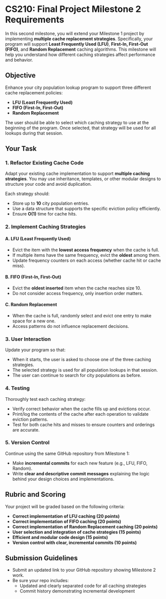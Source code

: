 # CS210: Final Project Milestone 2 Requirements

In this second milestone, you will extend your Milestone 1 project by implementing **multiple cache replacement strategies**. Specifically, your program will support **Least Frequently Used (LFU)**, **First-In, First-Out (FIFO)**, and **Random Replacement** caching algorithms. This milestone will help you understand how different caching strategies affect performance and behavior.

## Objective

Enhance your city population lookup program to support three different cache replacement policies:
- **LFU (Least Frequently Used)**
- **FIFO (First-In, First-Out)**
- **Random Replacement**

The user should be able to select which caching strategy to use at the beginning of the program. Once selected, that strategy will be used for all lookups during that session.

## Your Task

### 1. Refactor Existing Cache Code
Adapt your existing cache implementation to support **multiple caching strategies**. You may use inheritance, templates, or other modular designs to structure your code and avoid duplication.

Each strategy should:
- Store up to **10** city population entries.
- Use a data structure that supports the specific eviction policy efficiently.
- Ensure **O(1)** time for cache hits.

### 2. Implement Caching Strategies

#### A. **LFU (Least Frequently Used)**
- Evict the item with the **lowest access frequency** when the cache is full.
- If multiple items have the same frequency, evict the **oldest** among them.
- Update frequency counters on each access (whether cache hit or cache miss).

#### B. **FIFO (First-In, First-Out)**
- Evict the **oldest inserted** item when the cache reaches size 10.
- Do not consider access frequency, only insertion order matters.

#### C. **Random Replacement**
- When the cache is full, randomly select and evict one entry to make space for a new one.
- Access patterns do not influence replacement decisions.

### 3. User Interaction

Update your program so that:
- When it starts, the user is asked to choose one of the three caching strategies.
- The selected strategy is used for all population lookups in that session.
- The user can continue to search for city populations as before.

### 4. Testing

Thoroughly test each caching strategy:
- Verify correct behavior when the cache fills up and evictions occur.
- Print/log the contents of the cache after each operation to validate eviction patterns.
- Test for both cache hits and misses to ensure counters and orderings are accurate.

### 5. Version Control

Continue using the same GitHub repository from Milestone 1:
- Make **incremental commits** for each new feature (e.g., LFU, FIFO, Random).
- Write **clear and descriptive commit messages** explaining the logic behind your design choices and implementations.

## Rubric and Scoring

Your project will be graded based on the following criteria:

- **Correct implementation of LFU caching (20 points)**
- **Correct implementation of FIFO caching (20 points)**
- **Correct implementation of Random Replacement caching (20 points)**
- **User selection and integration of cache strategies (15 points)**
- **Efficient and modular code design (15 points)**
- **Version control with clear, incremental commits (10 points)**

## Submission Guidelines

- Submit an updated link to your GitHub repository showing Milestone 2 work.
- Be sure your repo includes:
  - Updated and clearly separated code for all caching strategies
  - Commit history demonstrating incremental development
